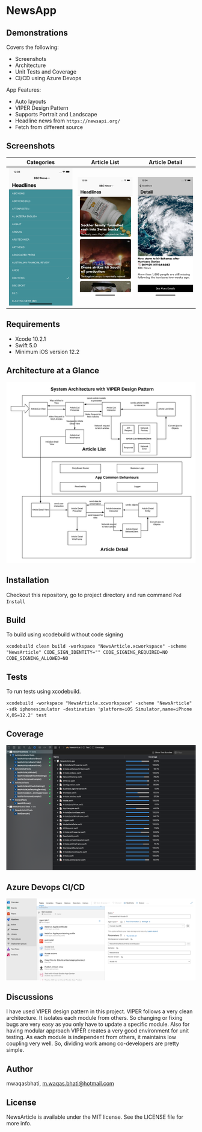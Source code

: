 # NewsApp


## Demonstrations

Covers the following:
* Screenshots
* Architecture 
* Unit Tests and Coverage
* CI/CD using Azure Devops

App Features:
* Auto layouts
* VIPER Design Pattern 
* Supports Portrait and Landscape
* Headline news from `https://newsapi.org/`
* Fetch from different source

## Screenshots

|             Categories         |         Article List          | Article Detail |
|---------------------------------|------------------------------|------------------------------|
|![Demo](https://github.com/mwaqasbhati/NewsApp/blob/master/Screenshots/Categories.png)|![Demo](https://github.com/mwaqasbhati/NewsApp/blob/master/Screenshots/Article%20List.png)|![Demo](https://github.com/mwaqasbhati/NewsApp/blob/master/Screenshots/Article%20Detail.png)|

## Requirements

- Xcode 10.2.1
- Swift 5.0
- Minimum iOS version 12.2


## Architecture at a Glance

![Architecture at a Glance](https://github.com/mwaqasbhati/NewsArticle/blob/master/System%20Architecture/System%20Architecture.jpeg)

## Installation

Checkout this repository, go to project directory and run command `Pod Install`

## Build

To build using xcodebuild without code signing
```
xcodebuild clean build -workspace "NewsArticle.xcworkspace" -scheme "NewsArticle" CODE_SIGN_IDENTITY="" CODE_SIGNING_REQUIRED=NO CODE_SIGNING_ALLOWED=NO
```

## Tests

To run tests using xcodebuild.
```
xcodebuild -workspace "NewsArticle.xcworkspace" -scheme "NewsArticle" -sdk iphonesimulator -destination 'platform=iOS Simulator,name=iPhone X,OS=12.2' test
```
## Coverage

![Architecture at a Glance](https://github.com/mwaqasbhati/NewsArticle/blob/master/Screenshots/Test%20Coverage.png)

## Azure Devops CI/CD

![Architecture at a Glance](https://github.com/mwaqasbhati/NewsArticle/blob/master/Screenshots/Azure%20Devops.png)


## Discussions

I have used VIPER design pattern in this project. VIPER follows a very clean architecture. It isolates each module from others. So changing or fixing bugs are very easy as you only have to update a specific module. Also for having modular approach VIPER creates a very good environment for unit testing. As each module is independent from others, it maintains low coupling very well. So, dividing work among co-developers are pretty simple.

## Author

mwaqasbhati, m.waqas.bhati@hotmail.com

## License

NewsArticle is available under the MIT license. See the LICENSE file for more info.

